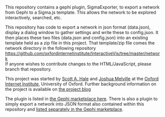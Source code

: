 This repository contains a gephi plugin, SigmaExporter, to export a network from Gephi to a Sigma.js template. This allows the network to be explored interactively, searched, etc.

This repository has code to export a network in json format (data.json), display a dialog window to gather settings and write these to config.json. It then places these two files (data.json and config.json) into an existing template held as a zip file in this project. That template/zip file comes the network directory in the following repository  
https://github.com/oxfordinternetinstitute/InteractiveVis/tree/master/network  
If anyone wishes to contribute changes to the HTML/JavaScript, please branch that repository.

This project was started by [Scott A. Hale](http://www.scotthale.net/) and [Joshua Melville](http://www.oii.ox.ac.uk/people/?id=273) at the [Oxford Internet Institute](http://www.oii.ox.ac.uk/), University of Oxford. Further background information on the project is available on [the project blog](http://blogs.oii.ox.ac.uk/vis/)

The plugin is listed in [the Gephi marketplace here](https://marketplace.gephi.org/plugin/sigmajs-exporter/). There is also a plugin to simply export a network into JSON format also contained within this repository and [listed separately in the Gephi marketplace](https://marketplace.gephi.org/plugin/json-exporter/).
